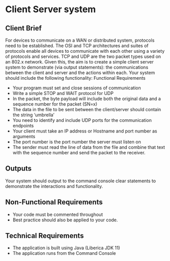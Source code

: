 # Client Server system

## Client Brief

For devices to communicate on a WAN or distributed system, protocols need to be established. The OSI and TCP architectures and suites of protocols enable all devices to communicate with each other using a variety of protocols and services. TCP and UDP are the two packet types used on an 802.x network.
Given this, the aim is to create a simple client server system to demonstrate (via output statements): the communications between the client and server and the actions within each. Your system should include the following functionality:
Functional Requirements
  - Your program must set and close sessions of communication
  - Write a simple STOP and WAIT protocol for UDP
  - In the packet, the byte payload will include both the original data and a sequence number for the packet (SN=x)
  - The data in the file to be sent between the client/server should contain the string ‘umbrella’
  - You need to identify and include UDP ports for the communication endpoints
  - Your client must take an IP address or Hostname and port number as arguments
  - The port number is the port number the server must listen on
  - The sender must read the line of data from the file and combine that text with the sequence number and send the packet to the receiver.

## Outputs
Your system should output to the command console clear statements to demonstrate the interactions and functionality.

## Non-Functional Requirements
  - Your code must be commented throughout
  - Best practice should also be applied to your code.

## Technical Requirements 
  - The application is built using Java (Liberica JDK 11)
  - The application runs from the Command Console
